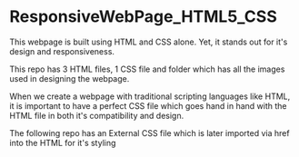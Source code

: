 # ResponsiveWebPage_HTML5_CSS
This webpage is built using HTML and CSS alone. Yet, it stands out for it's design and responsiveness. 

This repo has 3 HTML files, 1 CSS file and folder which has all the images used in designing the webpage.

When we create a webpage with traditional scripting languages like HTML, it is important to have a perfect CSS file which goes hand in hand 
with the HTML file in both it's compatibility and design. 

The following repo has an External CSS file which is later imported via href into the HTML for it's styling
